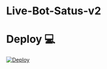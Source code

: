 # Live-Bot-Satus-v2

# Deploy 💻
[![Deploy](https://www.herokucdn.com/deploy/button.svg)](https://heroku.com/deploy?template=https://github.com/shambhu23/Bot-Status-UserBot/tree/master)
